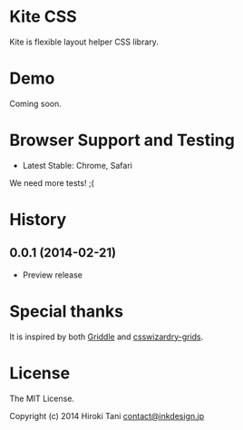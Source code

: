 # Kite CSS

Kite is flexible layout helper CSS library.

# Demo

Coming soon.

# Browser Support and Testing

- Latest Stable: Chrome, Safari

We need more tests! ;(

# History

## 0.0.1 (2014-02-21)

- Preview release

# Special thanks

It is inspired by both [Griddle](https://github.com/necolas/griddle) and [csswizardry-grids](https://github.com/csswizardry/csswizardry-grids).

# License

The MIT License.

Copyright (c) 2014 Hiroki Tani <contact@inkdesign.jp>